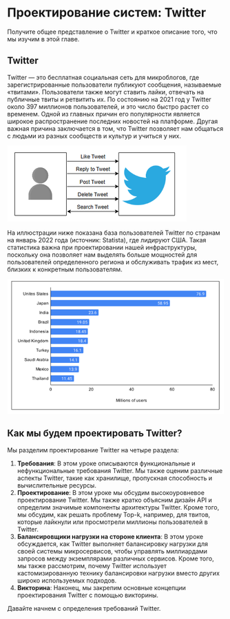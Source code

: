 
# Проектирование систем: Twitter

Получите общее представление о Twitter и краткое описание того, что мы изучим в этой главе.


## Twitter

Twitter — это бесплатная социальная сеть для микроблогов, где зарегистрированные пользователи публикуют сообщения, называемые «твитами». Пользователи также могут ставить лайки, отвечать на публичные твиты и ретвитить их. По состоянию на 2021 год у Twitter около 397 миллионов пользователей, и это число быстро растет со временем. Одной из главных причин его популярности является широкое распространение последних новостей на платформе. Другая важная причина заключается в том, что Twitter позволяет нам общаться с людьми из разных сообществ и культур и учиться у них.

![img.png](img/img.png)

На иллюстрации ниже показана база пользователей Twitter по странам на январь 2022 года (источник: Statista), где лидируют США. Такая статистика важна при проектировании нашей инфраструктуры, поскольку она позволяет нам выделять больше мощностей для пользователей определенного региона и обслуживать трафик из мест, близких к конкретным пользователям.

![img_1.png](img/img_1.png)

## Как мы будем проектировать Twitter?

Мы разделим проектирование Twitter на четыре раздела:

1.  **Требования**: В этом уроке описываются функциональные и нефункциональные требования Twitter. Мы также оценим различные аспекты Twitter, такие как хранилище, пропускная способность и вычислительные ресурсы.
2.  **Проектирование**: В этом уроке мы обсудим высокоуровневое проектирование Twitter. Мы также кратко объясним дизайн API и определим значимые компоненты архитектуры Twitter. Кроме того, мы обсудим, как решать проблему Top-k, например, для твитов, которые лайкнули или просмотрели миллионы пользователей в Twitter.
3.  **Балансировщики нагрузки на стороне клиента**: В этом уроке обсуждается, как Twitter выполняет балансировку нагрузки для своей системы микросервисов, чтобы управлять миллиардами запросов между экземплярами различных сервисов. Кроме того, мы также рассмотрим, почему Twitter использует кастомизированную технику балансировки нагрузки вместо других широко используемых подходов.
4.  **Викторина**: Наконец, мы закрепим основные концепции проектирования Twitter с помощью викторины.

Давайте начнем с определения требований Twitter.
